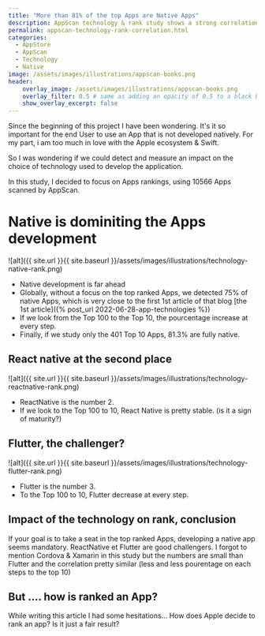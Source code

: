 ```yaml
---
title: "More than 81% of the top Apps are Native Apps"
description: AppScan technology & rank study shows a strong correlation between the technology and the rank of the App.
permalink: appscan-technology-rank-correlation.html
categories:
  - AppStore
  - AppScan
  - Technology
  - Native
image: /assets/images/illustrations/appscan-books.png
header:
    overlay_image: /assets/images/illustrations/appscan-books.png
    overlay_filter: 0.5 # same as adding an opacity of 0.5 to a black background
    show_overlay_excerpt: false
---
```


Since the beginning of this project I have been wondering.
It's it so important for the end User to use an App that is not developed natively.
For my part, i am too much in love with the Apple ecosystem & Swift.

So I was wondering if we could detect and measure an impact on the choice of technology used to develop the application.

In this study, I decided to focus on Apps rankings, using 10566 Apps scanned by AppScan.

# Native is dominiting the Apps development

![alt]({{ site.url }}{{ site.baseurl }}/assets/images/illustrations/technology-native-rank.png)

- Native development is far ahead
- Globally, without a focus on the top ranked Apps, we detected 75% of native Apps, which is very close to the first 1st article of that blog [the 1st article]({% post_url 2022-06-28-app-technologies %}) 
- If we look from the Top 100 to the Top 10, the pourcentage increase at every step.
- Finally, if we study only the 401 Top 10 Apps, 81.3% are fully native.

## React native at the second place

![alt]({{ site.url }}{{ site.baseurl }}/assets/images/illustrations/technology-reactnative-rank.png)
- ReactNative is the number 2.
- If we look to the Top 100 to 10, React Native is pretty stable. (is it a sign of maturity?)

## Flutter, the challenger?

![alt]({{ site.url }}{{ site.baseurl }}/assets/images/illustrations/technology-flutter-rank.png)

- Flutter is the number 3.
- To the Top 100 to 10, Flutter decrease at every step.


## Impact of the technology on rank, conclusion

If your goal is to take a seat in the top ranked Apps, developing a native app seems mandatory. ReactNative et Flutter are good challengers.
I forgot to mention Cordova & Xamarin in this study but the numbers are small than Flutter and the correlation pretty similar (less and less pourentage on each steps to the top 10)

## But .... how is ranked an App? 

While writing this article I had some hesitations...
How does Apple decide to rank an app?
Is it just a fair result?

